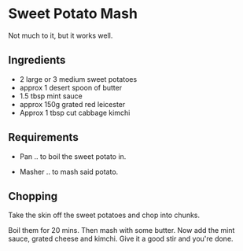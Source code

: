 Sweet Potato Mash
=================

Not much to it, but it works well.

Ingredients
-----------

* 2 large or 3 medium sweet potatoes
* approx 1 desert spoon of butter
* 1.5 tbsp mint sauce
* approx 150g grated red leicester
* Approx 1 tbsp cut cabbage kimchi

Requirements
------------

* Pan
  .. to boil the sweet potato in.

* Masher
  .. to mash said potato.

Chopping
--------

Take the skin off the sweet potatoes and chop into chunks.

Boil them for 20 mins.  Then mash with some butter.  Now add
the mint sauce, grated cheese and kimchi.  Give it a good stir
and you're done.
